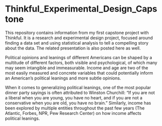 # Thinkful_Experimental_Design_Capstone
This repository contains information from my first capstone project with Thinkful. 
It is a research and experimental design project, focused around finding a data set and using statistical analysis to tell a compelling story about the data. 
The related presentation is also posted here as well. 

Political opinions and leanings of different Americans can be shaped by a multitude of different factors, both visible and psychological, of which many may seem intangible and immeasurable. 
Income and age are two of the most easily measured and concrete variables that could potentially inform an American’s political leanings and more subtle opinions. 

When it comes to generalizing political leanings, one of the most popular dinner party sayings is often attributed to Winston Churchill: 
“If you are not a liberal when you are young, you have no heart, and if you are not a conservative when you are old, you have no brain.” 
Similarly, income has been explored by multiple entities throughout the past few years (The Atlantic, Forbes, NPR, Pew Research Center) on how income affects political leanings. 
